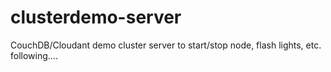 # clusterdemo-server
CouchDB/Cloudant demo cluster server to start/stop node, flash lights, etc.
following....
